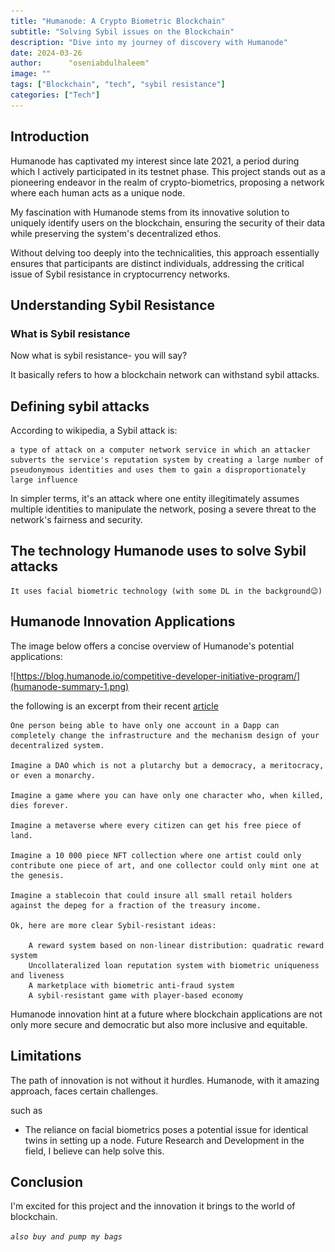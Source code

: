 ```yaml
---
title: "Humanode: A Crypto Biometric Blockchain"
subtitle: "Solving Sybil issues on the Blockchain"
description: "Dive into my journey of discovery with Humanode"
date: 2024-03-26
author:      "oseniabdulhaleem"
image: ""
tags: ["Blockchain", "tech", "sybil resistance"]
categories: ["Tech"]
---
```


## Introduction

Humanode has captivated my interest since late 2021, a period during which I actively participated in its testnet phase. This project stands out as a pioneering endeavor in the realm of crypto-biometrics, proposing a network where each human acts as a unique node.

My fascination with Humanode stems from its innovative solution to uniquely identify users on the blockchain, ensuring the security of their data while preserving the system's decentralized ethos.

Without delving too deeply into the technicalities, this approach essentially ensures that participants are distinct individuals, addressing the critical issue of Sybil resistance in cryptocurrency networks.

## Understanding Sybil Resistance

### What is Sybil resistance

Now what is sybil resistance- you will say?

It basically refers to how a blockchain network can withstand sybil attacks.

## Defining sybil attacks

According to wikipedia, a Sybil attack is:

```
a type of attack on a computer network service in which an attacker subverts the service's reputation system by creating a large number of pseudonymous identities and uses them to gain a disproportionately large influence

```

In simpler terms, it's an attack where one entity illegitimately assumes multiple identities to manipulate the network, posing a severe threat to the network's fairness and security.

## The technology Humanode uses to solve Sybil attacks

    It uses facial biometric technology (with some DL in the background😉)

## Humanode Innovation Applications

The image below offers a concise overview of Humanode's potential applications:

![https://blog.humanode.io/competitive-developer-initiative-program/](humanode-summary-1.png)

the following is an excerpt from their recent [article](https://blog.humanode.io/competitive-developer-initiative-program)

```
One person being able to have only one account in a Dapp can completely change the infrastructure and the mechanism design of your decentralized system.

Imagine a DAO which is not a plutarchy but a democracy, a meritocracy, or even a monarchy.

Imagine a game where you can have only one character who, when killed, dies forever.

Imagine a metaverse where every citizen can get his free piece of land.

Imagine a 10 000 piece NFT collection where one artist could only contribute one piece of art, and one collector could only mint one at the genesis.

Imagine a stablecoin that could insure all small retail holders against the depeg for a fraction of the treasury income.

Ok, here are more clear Sybil-resistant ideas:

    A reward system based on non-linear distribution: quadratic reward system
    Uncollateralized loan reputation system with biometric uniqueness and liveness
    A marketplace with biometric anti-fraud system
    A sybil-resistant game with player-based economy

```

Humanode innovation hint at a future where blockchain applications are not only more secure and democratic but also more inclusive and equitable.

## Limitations

The path of innovation is not without it hurdles. Humanode, with it amazing approach, faces certain challenges.

such as

- The reliance on facial biometrics poses a potential issue for identical twins in setting up a node. Future Research and Development in the field, I believe can help solve this.

## Conclusion

I'm excited for this project and the innovation it brings to the world of blockchain.

_`also buy and pump my bags`_
